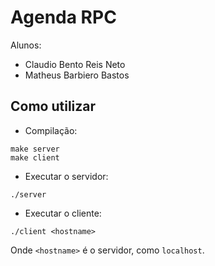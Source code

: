 # Agenda RPC

Alunos:
* Claudio Bento Reis Neto
* Matheus Barbiero Bastos

## Como utilizar

* Compilação:
```
make server
make client
```

* Executar o servidor:
```
./server
```

* Executar o cliente:
```
./client <hostname>
```
Onde `<hostname>` é o servidor, como `localhost`.
